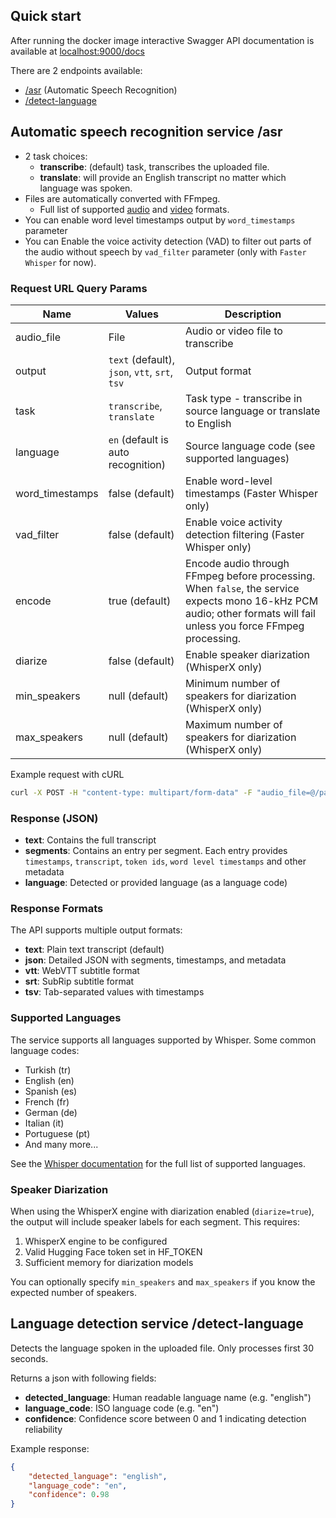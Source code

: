 ## Quick start

After running the docker image interactive Swagger API documentation is available at [localhost:9000/docs](http://localhost:9000/docs)

There are 2 endpoints available:

- [/asr](##Automatic-Speech-recognition-service-/asr) (Automatic Speech Recognition)
- [/detect-language](##Language-detection-service-/detect-language)

## Automatic speech recognition service /asr

- 2 task choices:
  - **transcribe**: (default) task, transcribes the uploaded file.
  - **translate**: will provide an English transcript no matter which language was spoken.
- Files are automatically converted with FFmpeg.
  - Full list of supported [audio](https://ffmpeg.org/general.html#Audio-Codecs) and [video](https://ffmpeg.org/general.html#Video-Codecs) formats.
- You can enable word level timestamps output by `word_timestamps` parameter
- You can Enable the voice activity detection (VAD) to filter out parts of the audio without speech  by `vad_filter` parameter (only with `Faster Whisper` for now).

### Request URL Query Params

| Name            | Values                                         | Description                                                    |
|-----------------|------------------------------------------------|----------------------------------------------------------------|
| audio_file      | File                                           | Audio or video file to transcribe                              |
| output          | `text` (default), `json`, `vtt`, `srt`, `tsv` | Output format                                                  |
| task            | `transcribe`, `translate`                      | Task type - transcribe in source language or translate to English |
| language        | `en` (default is auto recognition)             | Source language code (see supported languages)                 |
| word_timestamps | false (default)                                | Enable word-level timestamps (Faster Whisper only)             |
| vad_filter      | false (default)                                | Enable voice activity detection filtering (Faster Whisper only) |
| encode          | true (default)                                 | Encode audio through FFmpeg before processing. When `false`, the service expects mono 16-kHz PCM audio; other formats will fail unless you force FFmpeg processing. |
| diarize         | false (default)                                | Enable speaker diarization (WhisperX only)                     |
| min_speakers    | null (default)                                 | Minimum number of speakers for diarization (WhisperX only)     |
| max_speakers    | null (default)                                 | Maximum number of speakers for diarization (WhisperX only)     |

Example request with cURL

```bash
curl -X POST -H "content-type: multipart/form-data" -F "audio_file=@/path/to/file" 0.0.0.0:9000/asr?output=json
```

### Response (JSON)

- **text**: Contains the full transcript
- **segments**: Contains an entry per segment. Each entry provides `timestamps`, `transcript`, `token ids`, `word level timestamps` and other metadata
- **language**: Detected or provided language (as a language code)

### Response Formats

The API supports multiple output formats:

- **text**: Plain text transcript (default)
- **json**: Detailed JSON with segments, timestamps, and metadata
- **vtt**: WebVTT subtitle format
- **srt**: SubRip subtitle format  
- **tsv**: Tab-separated values with timestamps

### Supported Languages

The service supports all languages supported by Whisper. Some common language codes:

- Turkish (tr)
- English (en)
- Spanish (es)
- French (fr)
- German (de)
- Italian (it)
- Portuguese (pt)
- And many more...

See the [Whisper documentation](https://github.com/openai/whisper#available-models-and-languages) for the full list of supported languages.

### Speaker Diarization

When using the WhisperX engine with diarization enabled (`diarize=true`), the output will include speaker labels for each segment. This requires:

1. WhisperX engine to be configured
2. Valid Hugging Face token set in HF_TOKEN
3. Sufficient memory for diarization models

You can optionally specify `min_speakers` and `max_speakers` if you know the expected number of speakers.

## Language detection service /detect-language

Detects the language spoken in the uploaded file. Only processes first 30 seconds.

Returns a json with following fields:

- **detected_language**: Human readable language name (e.g. "english")
- **language_code**: ISO language code (e.g. "en")
- **confidence**: Confidence score between 0 and 1 indicating detection reliability

Example response:

```json
{
    "detected_language": "english",
    "language_code": "en",
    "confidence": 0.98
}
```
